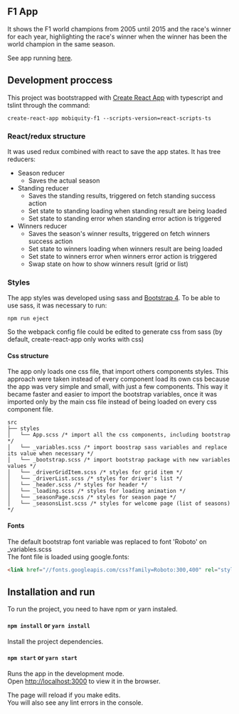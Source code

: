 ## F1 App

It shows the F1 world champions from 2005 until 2015 and the race's winner for each year, highlighting the race's winner when the winner has been the world champion in the same season.

See app running [here](https://zicomontibeller.github.io/mobiquity-f1).

## Development proccess

This project was bootstrapped with [Create React App](https://github.com/facebookincubator/create-react-app) with typescript and tslint through the command:

```shell
create-react-app mobiquity-f1 --scripts-version=react-scripts-ts
```

### React/redux structure

It was used redux combined with react to save the app states. It has tree reducers:

- Season reducer
  - Saves the actual season
- Standing reducer
  - Saves the standing results, triggered on fetch standing success action
  - Set state to standing loading when standing result are being loaded
  - Set state to standing error when standing error action is triggered
- Winners reducer
  - Saves the season's winner results, triggered on fetch winners success action
  - Set state to winners loading when winners result are being loaded
  - Set state to winners error when winners error action is triggered
  - Swap state on how to show winners result (grid or list)

### Styles

The app styles was developed using sass and [Bootstrap 4](https://getbootstrap.com). To be able to use sass, it was necessary to run:

```shell
npm run eject
```

So the webpack config file could be edited to generate css from sass (by default, create-react-app only works with css)

#### Css structure
The app only loads one css file, that import others components styles. This approach were taken instead of every component load its own css because the app was very simple and small, with just a few components. This way it became faster and easier to import the bootstrap variables, once it was imported only by the main css file instead of being loaded on every css component file.

```
src
├── styles
│   └── App.scss /* import all the css components, including bootstrap */
│   └── _variables.scss /* import boostrap sass variables and replace its value when necessary */
│   └── _bootstrap.scss /* import bootstrap package with new variables values */
│   └── _driverGridItem.scss /* styles for grid item */
│   └── _driverList.scss /* styles for driver's list */
│   └── _header.scss /* styles for header */
│   └── _loading.scss /* styles for loading animation */
│   └── _seasonPage.scss /* styles for season page */
│   └── _seasonsList.scss /* styles for welcome page (list of seasons) */
```

#### Fonts
The default bootstrap font variable was replaced to font 'Roboto' on _variables.scss<br>
The font file is loaded using google.fonts:

```html
<link href="//fonts.googleapis.com/css?family=Roboto:300,400" rel="stylesheet">
```

## Installation and run

To run the project, you need to have npm or yarn instaled.

#### `npm install` or `yarn install`

Install the project dependencies.

#### `npm start` or `yarn start`

Runs the app in the development mode.<br>
Open [http://localhost:3000](http://localhost:3000) to view it in the browser.

The page will reload if you make edits.<br>
You will also see any lint errors in the console.



